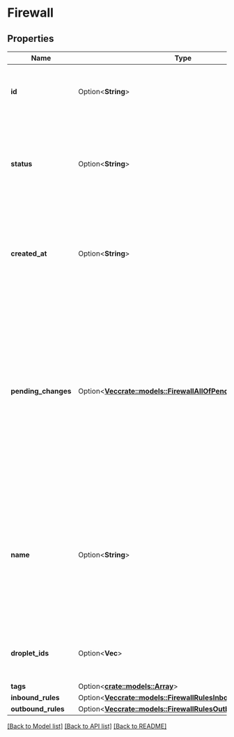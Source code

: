 # Firewall

## Properties

Name | Type | Description | Notes
------------ | ------------- | ------------- | -------------
**id** | Option<**String**> | A unique ID that can be used to identify and reference a firewall. | [optional][readonly]
**status** | Option<**String**> | A status string indicating the current state of the firewall. This can be \"waiting\", \"succeeded\", or \"failed\". | [optional][readonly]
**created_at** | Option<**String**> | A time value given in ISO8601 combined date and time format that represents when the firewall was created. | [optional][readonly]
**pending_changes** | Option<[**Vec<crate::models::FirewallAllOfPendingChanges>**](firewall_allOf_pending_changes.md)> | An array of objects each containing the fields \"droplet_id\", \"removing\", and \"status\". It is provided to detail exactly which Droplets are having their security policies updated. When empty, all changes have been successfully applied. | [optional][readonly]
**name** | Option<**String**> | A human-readable name for a firewall. The name must begin with an alphanumeric character. Subsequent characters must either be alphanumeric characters, a period (.), or a dash (-). | [optional]
**droplet_ids** | Option<**Vec<i32>**> | An array containing the IDs of the Droplets assigned to the firewall. | [optional]
**tags** | Option<[**crate::models::Array**](array.md)> |  | [optional]
**inbound_rules** | Option<[**Vec<crate::models::FirewallRulesInboundRulesInner>**](firewall_rules_inbound_rules_inner.md)> |  | [optional]
**outbound_rules** | Option<[**Vec<crate::models::FirewallRulesOutboundRulesInner>**](firewall_rules_outbound_rules_inner.md)> |  | [optional]

[[Back to Model list]](../README.md#documentation-for-models) [[Back to API list]](../README.md#documentation-for-api-endpoints) [[Back to README]](../README.md)


